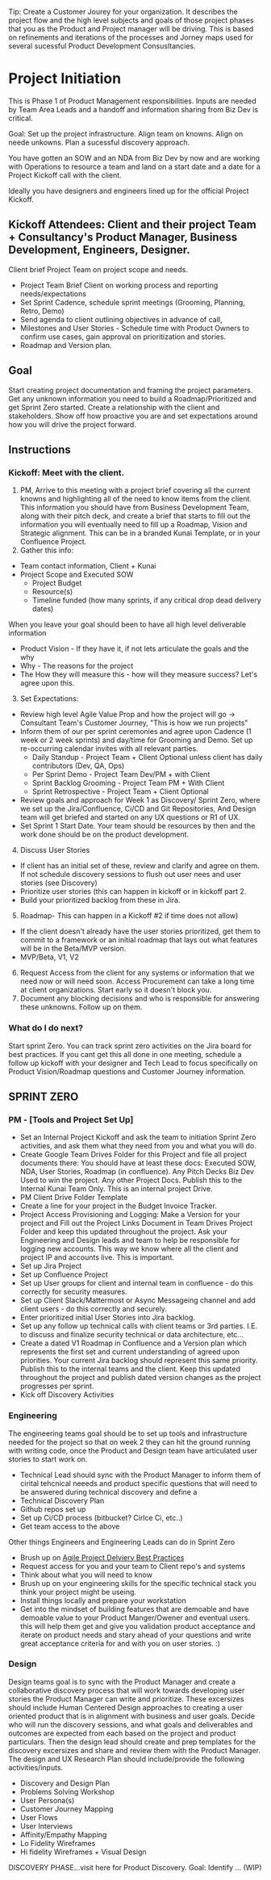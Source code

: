 Tip: Create a Customer Jourey for your organization. It describes the project flow and the high level subjects and goals of those project phases that you as the Product and Project manager will be driving. This is based on refinements and iterations of the processes and Jorney maps used for several sucessful Product Development Consusltancies.

# Project Initiation
This is Phase 1 of Product Management responsibilities. Inputs are needed by Team Area Leads and a handoff and information sharing from Biz Dev is critical.

Goal: Set up the project infrastructure. Align team on knowns. Align on neede unkowns. Plan a sucessful discovery approach.

You have gotten an SOW and an NDA from Biz Dev by now and are working with Operations to resource a team and land on a start date and a date for a Project Kickoff call with the client.

Ideally you have designers and engineers lined up for the official Project Kickoff.

## Kickoff Attendees: Client and their project Team + Consultancy's Product Manager, Business Development, Engineers, Designer.
Client brief Project Team on project scope and needs. 
- Project Team Brief Client on working process and reporting needs/expectations
- Set Sprint Cadence, schedule sprint meetings (Grooming, Planning, Retro, Demo)
- Send agenda to client outlining objectives in advance of call, 
- Milestones and User Stories - Schedule time with Product Owners to confirm use cases, gain approval on prioritization and stories.
- Roadmap and Version plan.
## Goal
Start creating project documentation and framing the project parameters. Get any unknown information you need to build a Roadmap/Prioritized and get Sprint Zero started. Create a relationship with the client and stakeholders. Show off how proactive you are and set expectations around how you will drive the project forward.

## Instructions
### Kickoff: Meet with the client.
1. PM, Arrive to this meeting with a project brief covering all the current knowns and highlighting all of the need to know items from the client. This information you should have from Business Development Team, along with their pitch deck, and create a brief that starts to fill out the information you will eventually need to fill up a Roadmap, Vision and Strategic alignment. This can be in a branded Kunai Template, or in your Confluence Project.
2. Gather this info:
- Team contact information, Client + Kunai
- Project Scope and Executed SOW
  - Project Budget
  - Resource(s)
  - Timeline funded (how many sprints, if any critical drop dead delivery dates) 

When you leave your goal should been to have all high level deliverable information

- Product Vision - If they have it, if not lets articulate the goals and the why
- Why - The reasons for the project 
- The How they will measure this - how will they measure success? Let's agree upon this.

3. Set Expectations:
- Review high level Agile Value Prop and how the project will go → Consultant Team's Customer Journey, "This is how we run projects"
- Inform them of our per sprint ceremonies and agree upon Cadence (1 week or 2 week sprints) and day/time for Grooming and Demo. Set up re-occurring calendar invites with all relevant parties.
  - Daily Standup - Project Team + Client Optional unless client has daily contributors (Dev, QA, Ops)
  - Per Sprint Demo - Project Team Dev/PM + with Client
  - Sprint Backlog Grooming - Project Team PM + With Client
  - Sprint Retrospective - Project Team + Client Optional
- Review goals and approach for Week 1 as Discovery/ Sprint Zero, where we set up the Jira/Confluence, Ci/CD and Git Repositories, And Design team will get briefed and started on any UX questions or R1 of UX.
- Set Sprint 1 Start Date. Your team should be resources by then and the work done should be on the product development.
4. Discuss User Stories
- If client has an initial set of these, review and clarify and agree on them. If not schedule discovery sessions to flush out user nees and user stories (see Discovery)
- Prioritize user stories (this can happen in kickoff or in kickoff part 2.
- Build your prioritized backlog from these in Jira.
5. Roadmap- This can happen in a Kickoff #2 if time does not allow)
- If the client doesn't already have the user stories prioritized, get them to commit to a framework or an initial roadmap that lays out what features will be in the Beta/MVP version. 
- MVP/Beta, V1, V2
6. Request Access from the client for any systems or information that we need now or will need soon. Access Procurement can take a long time at client organizations. Start early so it doesn't block you.
7. Document any blocking decisions and who is responsible for answering these unknowns. Follow up on them. 

### What do I do next?
Start sprint Zero. You can track sprint zero activities on the Jira board for best practices.
If you cant get this all done in one meeting, schedule a follow up kickoff with your designer and Tech Lead to focus specifically on Product Vision/Roadmap questions and Customer Journey information.


## SPRINT ZERO
### PM - [Tools and Project Set Up]
- Set an Internal Project Kickoff and ask the team to initiation Sprint Zero activities, and ask them what they need from you and what you will do. 
- Create Google Team Drives Folder for this Project and file all project documents there: You should have at least these docs: Executed SOW, NDA, User Stories, Roadmap (in confluence). Any Pitch Decks Biz Dev Used to win the project. Any other Project Docs. Publish this to the Internal Kunai Team Only. This is an internal project Drive.
- PM Client Drive Folder Template
- Create a line for your project in the Budget Invoice Tracker.
- Project Access Provisioning and Logging: Make a Version for your project and Fill out the Project Links Document in Team Drives Project Folder and keep this updated throughout the project. Ask your Engineering and Design leads and team to help be responsible for logging new accounts. This way we know where all the client and project IP and accounts live. This is important.
- Set up Jira Project
- Set up Confluence Project
- Set up User groups for client and internal team in confluence - do this correctly for security measures.
- Set up Client Slack/Mattermost or Async Messageing channel and add client users - do this correctly and securely. 
- Enter prioritized initial User Stories into Jira backlog.
- Set up any follow up technical calls with client teams or 3rd parties. I.E. to discuss and finalize security technical or data architecture, etc...
- Create a dated V1 Roadmap in Confluence and a Version plan which represents the first set and current understanding of agreed upon priorities. Your current Jira backlog should represent this same priority. Publish this to the internal teams and the client. Keep this updated throughout the project and publish dated version changes as the project progresses per sprint.
- Kick off Discovery Activities

### Engineering
The engineering teams goal should be to set up tools and infrastructure needed for the project so that on week 2 they can hit the ground running with writing code, once the Product and Design team have articulated user stories to start work on.
- Technical Lead should sync with the Product Manager to inform them of cirital tehcnical neeeds and product specific questions that will need to be answered during technical discovery and define a
- Technical Discovery Plan
- Github repos set up
- Set up Ci/CD process (bitbucket? Cirlce Ci, etc..)
- Get team access to the above

Other things Engineers and Engineering Leads can do in Sprint Zero
- Brush up on [Agile Project Delviery Best Practices](https://github.com/amilash/Product-Management-Process/blob/master/agile_sprint_development_process.md)
- Request access for you and your team to Client repo's and systems
- Think about what you will need to know
- Brush up on your engineering skills for the specific technical stack you think your project might be useing. 
- Install things locally and prepare your workstation
- Get into the mindset of building features that are demoable and have demoable value to your Product Manger/Owener and eventual users. this will help them get and give you validation product acceptance and iterate on product needs and stary ahead of your questions and write great acceptance criteria for and with you on user stories. :) 

### Design
Design teams goal is to sync with the Product Manager and create a collaborative discovery process that will work towards developing user stories the Product  Manager can write and prioritize. These excersizes should include Human Centered Design approaches to creating a user oriented product that is in alignment with business and user goals. Decide who will run the discovery sessions, and what goals and deliverables and outcomes are expected from each based on the project and product particulars. Then the design lead should create and prep templates for the discovery excersizes and share and review them with the Product Manager. The design and UX Research Plan should include/provide the following activities/inputs.
- Discovery and Design Plan
- Problems Solving Workshop
- User Persona(s)
- Customer Journey Mapping
- User Flows
- User Interviews
- Affinity/Empathy Mapping
- Lo Fidelity Wireframes
- Hi fidelity Wireframes + Visual Design


DISCOVERY PHASE...visit here for Product Discovery.
Goal: Identify ...
(WIP)
